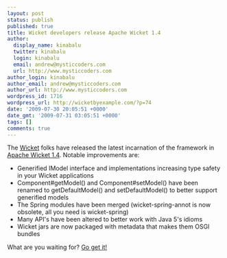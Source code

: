 ```yaml
---
layout: post
status: publish
published: true
title: Wicket developers release Apache Wicket 1.4
author:
  display_name: kinabalu
  twitter: kinabalu
  login: kinabalu
  email: andrew@mysticcoders.com
  url: http://www.mysticcoders.com
author_login: kinabalu
author_email: andrew@mysticcoders.com
author_url: http://www.mysticcoders.com
wordpress_id: 1716
wordpress_url: http://wicketbyexample.com/?p=74
date: '2009-07-30 20:05:51 +0000'
date_gmt: '2009-07-31 03:05:51 +0000'
tags: []
comments: true
---
```

The <a href="http://wicket.apache.org" target="_blank">Wicket</a> folks have released the latest incarnation of the framework in <a href="http://wicket.apache.org/apache-wicket-14-takes-type-safety-to-the-next-level.html" target="_blank">Apache Wicket 1.4</a>.  Notable improvements are:

<ul>
<li>Generified IModel interface and implementations increasing type safety in your Wicket applications</li>
<li>Component#getModel() and Component#setModel() have been renamed to getDefaultModel() and setDefaultModel() to better support generified models</li>
<li>The Spring modules have been merged (wicket-spring-annot is now obsolete, all you need is wicket-spring)</li>
<li>Many API's have been altered to better work with Java 5's idioms</li>
<li>Wicket jars are now packaged with metadata that makes them OSGI bundles</li>
</ul>
What are you waiting for?  <a href="http://www.apache.org/dyn/closer.cgi/wicket/1.4.0" target="_blank">Go get it!</a>

